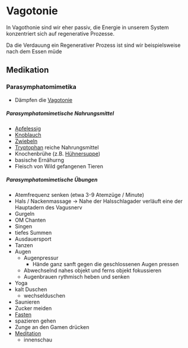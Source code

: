 # Vagotonie
In Vagothonie sind wir eher passiv, die Energie in unserem System konzentriert sich auf regenerative Prozesse.

Da die Verdauung ein Regenerativer Prozess ist sind wir beispielsweise nach dem Essen müde

## Medikation
		
### Parasymphatomimetika
- Dämpfen die [Vagotonie](#Vagotonie)

##### Parasymphatomimetische Nahrungsmittel
- [Apfelessig](../../../../Stoffe/Rohstoffe/Apfelessig.md#Apfelessig)
- [Knoblauch](../../../../Stoffe/Rohstoffe/Knoblauch.md#Knoblauch)
- [Zwiebeln](../../../../Stoffe/Rohstoffe/Zwiebel.md#Zwiebeln)
- [Tryptophan](../../../../Stoffe/Nahrungs_Inhaltsstoffe/Eiweiße/Tryptophan.md#Tryptophan) reiche Nahrungsmittel
- Knochenbrühe (z.B. [Hühnersuppe](../../../../Rezepte_und_Anleitungen/Hühnersuppe.md#Hühnersuppe))
- basische Ernähurng
- Fleisch von Wild gefangenen Tieren

##### Parasymphatomimetische Übungen
- Atemfrequenz senken (etwa 3-9 Atemzüge / Minute)
- Hals / Nackenmassage -> Nahe der Halsschlagader verläuft eine der Hauptadern des Vagusnerv
- Gurgeln
- OM Chanten
- Singen
- tiefes Summen
- Ausdauersport
- Tanzen
- Augen
	- Augenpressur
		- Hände ganz sanft gegen die geschlossenen Augen pressen
	- Abwechselnd nahes objekt und ferns objekt fokussieren
	- Augenbrauen rythmisch heben und senken
- Yoga
- kalt Duschen
	- wechselduschen
- Saunieren
- Zucker meiden
- [Fasten](../../../../Glossar/Fasten.md#Fasten)
- spazieren gehen
- Zunge an den Gamen drücken
- [Meditation](../../../Meditation.md#Meditation)
	- innenschau
